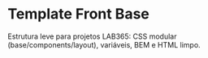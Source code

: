 # Template Front Base
Estrutura leve para projetos LAB365: CSS modular (base/components/layout), variáveis, BEM e HTML limpo.
